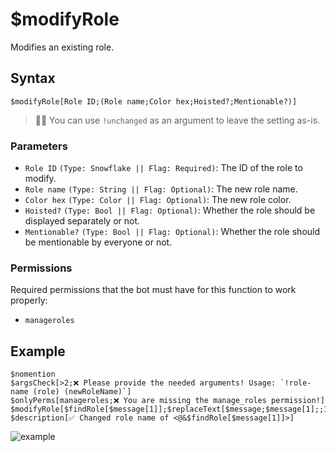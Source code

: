 # $modifyRole
Modifies an existing role.

## Syntax
```
$modifyRole[Role ID;(Role name;Color hex;Hoisted?;Mentionable?)]
```

> 🧙‍♂️ You can use `!unchanged` as an argument to leave the setting as-is.

### Parameters 
- `Role ID` `(Type: Snowflake || Flag: Required)`: The ID of the role to modify.
- `Role name` `(Type: String || Flag: Optional)`: The new role name.
- `Color hex` `(Type: Color || Flag: Optional)`: The new role color.
- `Hoisted?` `(Type: Bool || Flag: Optional)`: Whether the role should be displayed separately or not.
- `Mentionable?` `(Type: Bool || Flag: Optional)`: Whether the role should be mentionable by everyone or not.

### Permissions
Required permissions that the bot must have for this function to work properly:
- `manageroles`

## Example
```
$nomention
$argsCheck[>2;❌ Please provide the needed arguments! Usage: `!role-name (role) (newRoleName)`]
$onlyPerms[manageroles;❌ You are missing the manage_roles permission!]
$modifyRole[$findRole[$message[1]];$replaceText[$message;$message[1];;1];!unchanged;!unchanged;!unchanged]
$description[✅ Changed role name of <@&$findRole[$message[1]]>]
```

![example](https://user-images.githubusercontent.com/69215413/123530371-771a9980-d6c7-11eb-987d-c4ba3bb40bd1.png)
